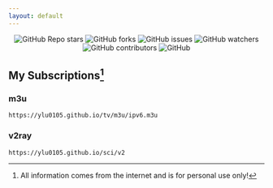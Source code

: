```yaml
---
layout: default
---
```


<p align="center">
<img alt="GitHub Repo stars" src="https://img.shields.io/github/stars/ylu0105/ylu0105.github.io">
<img alt="GitHub forks" src="https://img.shields.io/github/forks/ylu0105/ylu0105.github.io">
<img alt="GitHub issues" src="https://img.shields.io/github/issues/ylu0105/ylu0105.github.io">
<img alt="GitHub watchers" src="https://img.shields.io/github/watchers/ylu0105/ylu0105.github.io">
<img alt="GitHub contributors" src="https://img.shields.io/github/contributors/ylu0105/ylu0105.github.io">
<img alt="GitHub" src="https://img.shields.io/github/license/ylu0105/ylu0105.github.io">
</p>

## My Subscriptions[^1]
  
### m3u
```plaintext
https://ylu0105.github.io/tv/m3u/ipv6.m3u
```
### v2ray
```plaintext
https://ylu0105.github.io/sci/v2
```

[^1]:All information comes from the internet and is for personal use only!